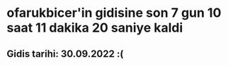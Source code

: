 # ofarukbicer'in gidisine son 7 gun 10 saat 11 dakika 20 saniye kaldi

## Gidis tarihi: 30.09.2022 :(
